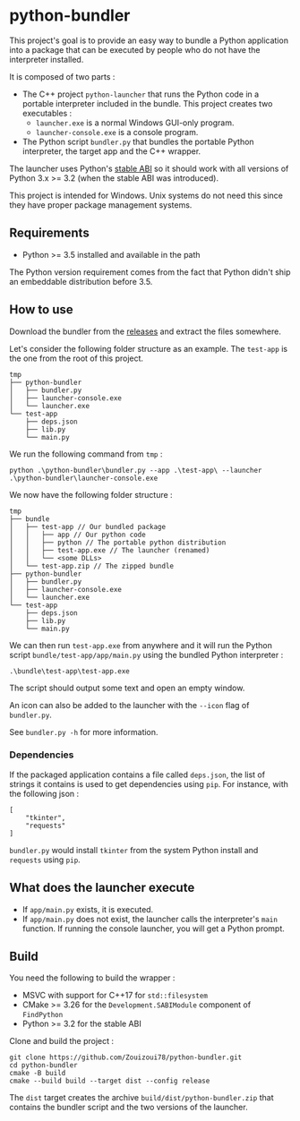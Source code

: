 # python-bundler

This project's goal is to provide an easy way to bundle a Python application into a package that can be executed by people who do not have the interpreter installed.

It is composed of two parts :

- The C++ project `python-launcher` that runs the Python code in a portable interpreter included in the bundle. This project creates two executables :
  - `launcher.exe` is a normal Windows GUI-only program.
  - `launcher-console.exe` is a console program.
- The Python script `bundler.py` that bundles the portable Python interpreter, the target app and the C++ wrapper.

The launcher uses Python's [stable ABI](https://docs.python.org/3/c-api/stable.html#stable-abi) so it should work with all versions of Python 3.x >= 3.2 (when the stable ABI was introduced).

This project is intended for Windows. Unix systems do not need this since they have proper package management systems.

## Requirements

- Python >= 3.5 installed and available in the path

The Python version requirement comes from the fact that Python didn't ship an embeddable distribution before 3.5.

## How to use

Download the bundler from the [releases](https://github.com/Zouizoui78/python-bundler/releases/latest) and extract the files somewhere.

Let's consider the following folder structure as an example. The `test-app` is the one from the root of this project.

    tmp
    ├── python-bundler
    │   ├── bundler.py
    │   ├── launcher-console.exe
    │   └── launcher.exe
    └── test-app
        ├── deps.json
        ├── lib.py
        └── main.py

We run the following command from `tmp` :

    python .\python-bundler\bundler.py --app .\test-app\ --launcher .\python-bundler\launcher-console.exe

We now have the following folder structure :

    tmp
    ├── bundle
    │   ├── test-app // Our bundled package
    │   │   ├── app // Our python code
    │   │   ├── python // The portable python distribution
    │   │   ├── test-app.exe // The launcher (renamed)
    │   │   └── <some DLLs>
    │   └── test-app.zip // The zipped bundle
    ├── python-bundler
    │   ├── bundler.py
    │   ├── launcher-console.exe
    │   └── launcher.exe
    └── test-app
        ├── deps.json
        ├── lib.py
        └── main.py

We can then run `test-app.exe` from anywhere and it will run the Python script `bundle/test-app/app/main.py` using the bundled Python interpreter :

    .\bundle\test-app\test-app.exe

The script should output some text and open an empty window.

An icon can also be added to the launcher with the `--icon` flag of `bundler.py`.

See `bundler.py -h` for more information.

### Dependencies

If the packaged application contains a file called `deps.json`, the list of strings it
contains is used to get dependencies using `pip`. For instance, with the following json :

    [
        "tkinter",
        "requests"
    ]

`bundler.py` would install `tkinter` from the system Python install and `requests` using `pip`.

## What does the launcher execute

- If `app/main.py` exists, it is executed.
- If `app/main.py` does not exist, the launcher calls the interpreter's `main` function. If running the console launcher, you will get a Python prompt.

## Build

You need the following to build the wrapper :

- MSVC with support for C++17 for `std::filesystem`
- CMake >= 3.26 for the `Development.SABIModule` component of `FindPython`
- Python >= 3.2 for the stable ABI

Clone and build the project :

    git clone https://github.com/Zouizoui78/python-bundler.git
    cd python-bundler
    cmake -B build
    cmake --build build --target dist --config release

The `dist` target creates the archive `build/dist/python-bundler.zip` that contains the bundler script and the two versions of the launcher.
